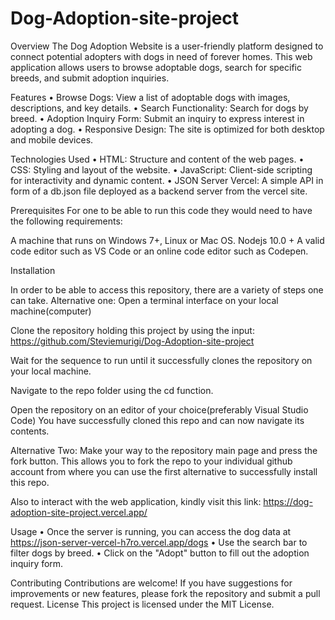 # Dog-Adoption-site-project
Overview
The Dog Adoption Website is a user-friendly platform designed to connect potential adopters with dogs in need of forever homes. This web application allows users to browse adoptable dogs, search for specific breeds, and submit adoption inquiries. 

Features
•	Browse Dogs: View a list of adoptable dogs with images, descriptions, and key details.
•	Search Functionality: Search for dogs by breed.
•	Adoption Inquiry Form: Submit an inquiry to express interest in adopting a dog.
•	Responsive Design: The site is optimized for both desktop and mobile devices.

Technologies Used
•	HTML: Structure and content of the web pages.
•	CSS: Styling and layout of the website.
•	JavaScript: Client-side scripting for interactivity and dynamic content.
•	JSON Server Vercel: A simple API in form of a db.json file deployed as a backend server from the vercel site. 

Prerequisites
For one to be able to run this code they would need to have the following requirements:

A machine that runs on Windows 7+, Linux or Mac OS. Nodejs 10.0 + A valid code editor such as VS Code or an online code editor such as Codepen.

Installation

In order to be able to access this repository, there are a variety of steps one can take.
Alternative one:
Open a terminal interface on your local machine(computer)

Clone the repository holding this project by using the input:
https://github.com/Steviemurigi/Dog-Adoption-site-project

Wait for the sequence to run until it successfully clones the repository on your local machine.

Navigate to the repo folder using the cd function.

Open the repository on an editor of your choice(preferably Visual Studio Code)
You have successfully cloned this repo and can now navigate its contents.

Alternative Two:
Make your way to the repository main page and press the fork button. This allows you to fork the repo to your individual github account from where you can use the first alternative to successfully install this repo.

Also to interact with the web application, kindly visit this link: https://dog-adoption-site-project.vercel.app/



Usage
•	Once the server is running, you can access the dog data at https://json-server-vercel-h7ro.vercel.app/dogs
•	Use the search bar to filter dogs by breed.
•	Click on the "Adopt" button to fill out the adoption inquiry form.


Contributing
Contributions are welcome! If you have suggestions for improvements or new features, please fork the repository and submit a pull request.
License
This project is licensed under the MIT License.




